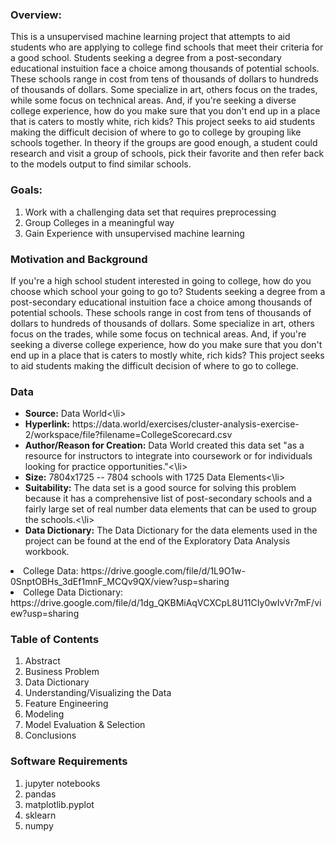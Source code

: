 ### Overview:
<p>This is a unsupervised machine learning project that attempts to aid students who are applying to college find schools that meet their criteria for a good school.  Students seeking a degree from a post-secondary educational instuition face a choice among thousands of potential schools.  These schools range in cost from tens of thousands of dollars to hundreds of thousands of dollars.  Some specialize in art, others focus on the trades, while some focus on technical areas.  And, if you're seeking a diverse college experience, how do you make sure that you don't end up in a place that is caters to mostly white, rich kids?  This project seeks to aid students making the difficult decision of where to go to college by grouping like schools together.  In theory if the groups are good enough, a student could research and visit a group of schools, pick their favorite and then refer back to the models output to find similar schools.</p>

### Goals:
<ol>
<li>Work with a challenging data set that requires preprocessing</li>
<li>Group Colleges in a meaningful way</li>
<li>Gain Experience with unsupervised machine learning</li>
</ol>

### Motivation and Background
<p>  If you're a high school student interested in going to college, how do you choose which school your going to go to?  Students seeking a degree from a post-secondary educational instuition face a choice among thousands of potential schools.  These schools range in cost from tens of thousands of dollars to hundreds of thousands of dollars.  Some specialize in art, others focus on the trades, while some focus on technical areas.  And, if you're seeking a diverse college experience, how do you make sure that you don't end up in a place that is caters to mostly white, rich kids?  This project seeks to aid students making the difficult decision of where to go to college.</p>

### Data
<ul><li><b>Source:</b> Data World<\li>
    <li><b>Hyperlink:</b> https://data.world/exercises/cluster-analysis-exercise-2/workspace/file?filename=CollegeScorecard.csv</li>
    <li><b>Author/Reason for Creation:</b> Data World created this data set "as a resource for instructors to integrate into coursework or for individuals looking for practice opportunities."<\li>
    <li><b>Size:</b>  7804x1725 -- 7804 schools with 1725 Data Elements<\li>
    <li><b>Suitability:</b> The data set is a good source for solving this problem because it has a comprehensive list of post-secondary schools and a fairly large set of real number data elements that can be used to group the schools.<\li>
        <li><b>Data Dictionary:</b> The Data Dictionary for the data elements used in the project can be found at the end of the Exploratory Data Analysis workbook.</li></ul>
    <li>College Data: https://drive.google.com/file/d/1L9O1w-0SnptOBHs_3dEf1mnF_MCQv9QX/view?usp=sharing</li>
        <li>College Data Dictionary: https://drive.google.com/file/d/1dg_QKBMiAqVCXCpL8U11CIy0wIvVr7mF/view?usp=sharing</li>
        

### Table of Contents

<ol><li>Abstract</li>
    <li>Business Problem</li>
    <li>Data Dictionary</li>
    <li>Understanding/Visualizing the Data</li>
    <li>Feature Engineering</li>
    <li>Modeling</li>
    <li>Model Evaluation & Selection</li>
    <li>Conclusions</li></ol>

### Software Requirements
<ol>
<li>jupyter notebooks</li>
<li>pandas</li>
<li>matplotlib.pyplot</li>
<li>sklearn</li>
<li>numpy</li></ol>
